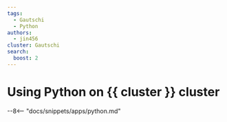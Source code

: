 ```yaml
---
tags:
  - Gautschi
  - Python
authors:
  - jin456
cluster: Gautschi
search:
  boost: 2
---
```


# Using Python on {{ cluster }} cluster

--8<-- "docs/snippets/apps/python.md"